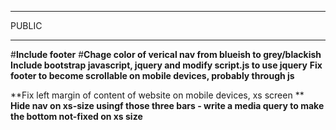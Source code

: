 ******
PUBLIC
******

#**Include footer**
#**Chage color of verical nav from blueish to grey/blackish**
**Include bootstrap javascript, jquery and modify script.js to use jquery**
**Fix footer to become scrollable on mobile devices, probably through js**

**Fix left margin of content of website on mobile devices, xs screen  **
**Hide nav on xs-size usingf those three bars - write a media query to make the bottom not-fixed on xs size**

